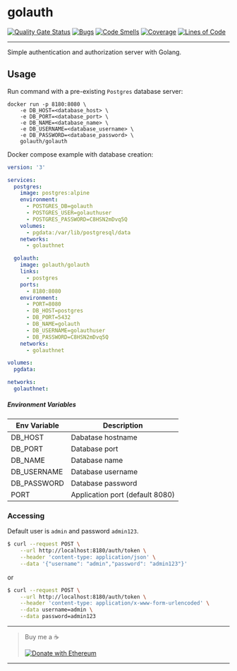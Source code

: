 # golauth

[![Quality Gate Status](https://sonarcloud.io/api/project_badges/measure?project=golauth_golauth&metric=alert_status)](https://sonarcloud.io/dashboard?id=golauth_golauth)
[![Bugs](https://sonarcloud.io/api/project_badges/measure?project=golauth_golauth&metric=bugs)](https://sonarcloud.io/dashboard?id=golauth_golauth)
[![Code Smells](https://sonarcloud.io/api/project_badges/measure?project=golauth_golauth&metric=code_smells)](https://sonarcloud.io/dashboard?id=golauth_golauth)
[![Coverage](https://sonarcloud.io/api/project_badges/measure?project=golauth_golauth&metric=coverage)](https://sonarcloud.io/dashboard?id=golauth_golauth)
[![Lines of Code](https://sonarcloud.io/api/project_badges/measure?project=golauth_golauth&metric=ncloc)](https://sonarcloud.io/dashboard?id=golauth_golauth)

---

Simple authentication and authorization server with Golang.

## Usage

Run command with a pre-existing `Postgres` database server:
```
docker run -p 8180:8080 \
    -e DB_HOST=<database_host> \
    -e DB_PORT=<database_port> \
    -e DB_NAME=<database_name> \
    -e DB_USERNAME=<database_username> \
    -e DB_PASSWORD=<database_password> \
    golauth/golauth
```

Docker compose example with database creation:

```yaml
version: '3'

services:
  postgres:
    image: postgres:alpine
    environment:
      - POSTGRES_DB=golauth
      - POSTGRES_USER=golauthuser
      - POSTGRES_PASSWORD=C8HSN2mDvq5Q
    volumes:
      - pgdata:/var/lib/postgresql/data
    networks:
      - golauthnet

  golauth:
    image: golauth/golauth
    links:
      - postgres
    ports:
      - 8180:8080
    environment:
      - PORT=8080
      - DB_HOST=postgres
      - DB_PORT=5432
      - DB_NAME=golauth
      - DB_USERNAME=golauthuser
      - DB_PASSWORD=C8HSN2mDvq5Q
    networks:
      - golauthnet

volumes:
  pgdata:

networks:
  golauthnet:
```

##### Environment Variables

| Env Variable | Description                     |
|--------------|---------------------------------|
| DB_HOST      | Dabatase hostname               |
| DB_PORT      | Database port                   |
| DB_NAME      | Database name                   |
| DB_USERNAME  | Database username               |
| DB_PASSWORD  | Database password               |
| PORT         | Application port (default 8080) |

### Accessing

Default user is `admin` and password `admin123`.


```bash
$ curl --request POST \
    --url http://localhost:8180/auth/token \
    --header 'content-type: application/json' \
    --data '{"username": "admin","password": "admin123"}'
```

or 

```bash
$ curl --request POST \
    --url http://localhost:8180/auth/token \
    --header 'content-type: application/x-www-form-urlencoded' \
    --data username=admin \
    --data password=admin123
```
---

> Buy me a :coffee:
> 
> [![Donate with Ethereum](https://en.cryptobadges.io/badge/small/0x03A1905CfD61d8E00b90856588f737b88D7De636)](https://en.cryptobadges.io/donate/0x03A1905CfD61d8E00b90856588f737b88D7De636)

---
